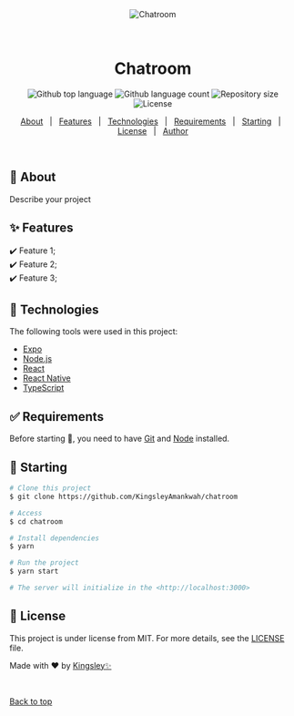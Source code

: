 <div align="center" id="top"> 
  <img src="./.github/app.gif" alt="Chatroom" />

&#xa0;

  <!-- <a href="https://chatroom.netlify.app">Demo</a> -->
</div>

<h1 align="center">Chatroom</h1>

<p align="center">
  <img alt="Github top language" src="https://img.shields.io/github/languages/top/KingsleyAmankwah/chatroom?color=56BEB8">

  <img alt="Github language count" src="https://img.shields.io/github/languages/count/KingsleyAmankwah/chatroom?color=56BEB8">

  <img alt="Repository size" src="https://img.shields.io/github/repo-size/KingsleyAmankwah/chatroom?color=56BEB8">

  <img alt="License" src="https://img.shields.io/github/license/KingsleyAmankwah/chatroom?color=56BEB8">

  <!-- <img alt="Github issues" src="https://img.shields.io/github/issues/KingsleyAmankwah/chatroom?color=56BEB8" /> -->

  <!-- <img alt="Github forks" src="https://img.shields.io/github/forks/KingsleyAmankwah/chatroom?color=56BEB8" /> -->

  <!-- <img alt="Github stars" src="https://img.shields.io/github/stars/KingsleyAmankwah/chatroom?color=56BEB8" /> -->
</p>

<!-- Status -->

<!-- <h4 align="center">
	🚧  Chatroom 🚀 Under construction...  🚧
</h4>

<hr> -->

<p align="center">
  <a href="#dart-about">About</a> &#xa0; | &#xa0; 
  <a href="#sparkles-features">Features</a> &#xa0; | &#xa0;
  <a href="#rocket-technologies">Technologies</a> &#xa0; | &#xa0;
  <a href="#white_check_mark-requirements">Requirements</a> &#xa0; | &#xa0;
  <a href="#checkered_flag-starting">Starting</a> &#xa0; | &#xa0;
  <a href="#memo-license">License</a> &#xa0; | &#xa0;
  <a href="https://github.com/KingsleyAmankwah" target="_blank">Author</a>
</p>

<br>

## :dart: About

Describe your project

## :sparkles: Features

:heavy_check_mark: Feature 1;\
:heavy_check_mark: Feature 2;\
:heavy_check_mark: Feature 3;

## :rocket: Technologies

The following tools were used in this project:

- [Expo](https://expo.io/)
- [Node.js](https://nodejs.org/en/)
- [React](https://pt-br.reactjs.org/)
- [React Native](https://reactnative.dev/)
- [TypeScript](https://www.typescriptlang.org/)

## :white_check_mark: Requirements

Before starting :checkered_flag:, you need to have [Git](https://git-scm.com) and [Node](https://nodejs.org/en/) installed.

## :checkered_flag: Starting

```bash
# Clone this project
$ git clone https://github.com/KingsleyAmankwah/chatroom

# Access
$ cd chatroom

# Install dependencies
$ yarn

# Run the project
$ yarn start

# The server will initialize in the <http://localhost:3000>
```

## :memo: License

This project is under license from MIT. For more details, see the [LICENSE](LICENSE.md) file.

Made with :heart: by <a href="https://github.com/KingsleyAmankwah" target="_blank">Kingsley✨</a>

&#xa0;

<a href="#top">Back to top</a>
